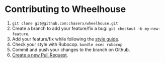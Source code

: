 # Contributing to Wheelhouse

1. `git clone git@github.com:chaserx/wheelhouse.git`
1. Create a branch to add your feature/fix a bug: `git checkout -b my-new-feature`.
1. Add your feature/fix while following the [style guide](http://learning-things.cirrusmio.com/style-guides/ruby.html).
1. Check your style with Rubocop. `bundle exec rubocop`
1. Commit and push your changes to the branch on Github.
1. [Create a new Pull Request](https://github.com/chaserx/wheelhouse/compare).
